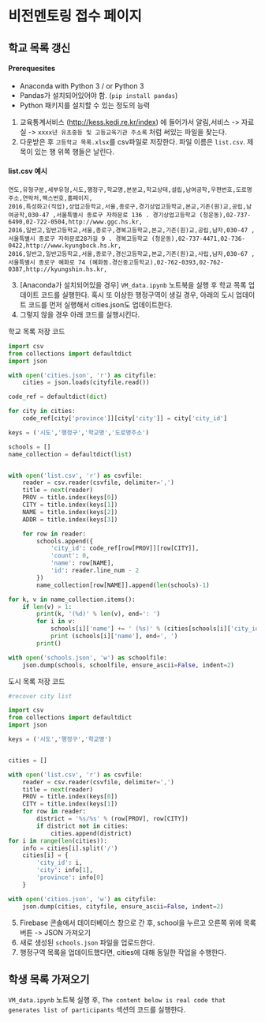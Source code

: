 # 비전멘토링 접수 페이지

## 학교 목록 갱신

#### Prerequesites
* Anaconda with Python 3 / or Python 3
* Pandas가 설치되어있어야 함. (`pip install pandas`)
* Python 패키지를 설치할 수 있는 정도의 능력

1. 교육통계서비스 (http://kess.kedi.re.kr/index) 에 들어가서 알림,서비스 -> 자료실 -> `xxxx년 유초중등 및 고등교육기관 주소록` 처럼 써있는 파일을 찾는다.
2. 다운받은 후 `고등학교 목록.xlsx`를 csv파일로 저장한다. 파일 이름은 `list.csv`. 제목이 있는 행 위쪽 행들은 날린다.

#### list.csv 예시
```
연도,유형구분,세부유형,시도,행정구,학교명,본분교,학교상태,설립,남여공학,우편번호,도로명주소,연락처,팩스번호,홈페이지,
2016,특성화고(직업),상업고등학교,서울,종로구,경기상업고등학교,본교,기존(원)교,공립,남여공학,030-47 ,서울특별시 종로구 자하문로 136 . 경기상업고등학교 (청운동),02-737-6490,02-722-0504,http://www.ggc.hs.kr,
2016,일반고,일반고등학교,서울,종로구,경복고등학교,본교,기존(원)교,공립,남자,030-47 ,서울특별시 종로구 자하문로28가길 9 . 경복고등학교 (청운동),02-737-4471,02-736-0422,http://www.kyungbock.hs.kr,
2016,일반고,일반고등학교,서울,종로구,경신고등학교,본교,기존(원)교,사립,남자,030-67 ,서울특별시 종로구 혜화로 74 (혜화동.경신중고등학교),02-762-0393,02-762-0387,http://kyungshin.hs.kr,
```

3. [Anaconda가 설치되어있을 경우] `VM_data.ipynb` 노트북을 실행 후 학교 목록 업데이트 코드를 실행한다. 혹시 또 이상한 행정구역이 생길 경우, 아래의 도시 업데이트 코드를 먼저 실행해서 cities.json도 업데이트한다.
4. 그렇지 않을 경우 아래 코드를 실행시킨다.

학교 목록 저장 코드
```python
import csv
from collections import defaultdict
import json

with open('cities.json', 'r') as cityfile:
    cities = json.loads(cityfile.read())

code_ref = defaultdict(dict)

for city in cities:
    code_ref[city['province']][city['city']] = city['city_id']

keys = ('시도','행정구','학교명','도로명주소')

schools = []
name_collection = defaultdict(list)


with open('list.csv', 'r') as csvfile:
    reader = csv.reader(csvfile, delimiter=',')
    title = next(reader)
    PROV = title.index(keys[0])
    CITY = title.index(keys[1])
    NAME = title.index(keys[2])
    ADDR = title.index(keys[3])

    for row in reader:
        schools.append({
            'city_id': code_ref[row[PROV]][row[CITY]],
            'count': 0,
            'name': row[NAME],
            'id': reader.line_num - 2
        })
        name_collection[row[NAME]].append(len(schools)-1)

for k, v in name_collection.items():
    if len(v) > 1:
        print(k, '(%d)' % len(v), end=': ')
        for i in v:
            schools[i]['name'] += ' (%s)' % (cities[schools[i]['city_id']]['city'])
            print (schools[i]['name'], end=', ')
        print()

with open('schools.json', 'w') as schoolfile:
    json.dump(schools, schoolfile, ensure_ascii=False, indent=2)
```

도시 목록 저장 코드
```python
#recover city list

import csv
from collections import defaultdict
import json

keys = ('시도','행정구','학교명')


cities = []

with open('list.csv', 'r') as csvfile:
    reader = csv.reader(csvfile, delimiter=',')
    title = next(reader)
    PROV = title.index(keys[0])
    CITY = title.index(keys[1])
    for row in reader:
        district = '%s/%s' % (row[PROV], row[CITY])
        if district not in cities:
            cities.append(district)
for i in range(len(cities)):
    info = cities[i].split('/')
    cities[i] = {
        'city_id': i,
        'city': info[1],
        'province': info[0]
    }

with open('cities.json', 'w') as cityfile:
    json.dump(cities, cityfile, ensure_ascii=False, indent=2)
```

5. Firebase 콘솔에서 데이터베이스 창으로 간 후, school을 누르고 오른쪽 위에 목록 버튼 -> JSON 가져오기
6. 새로 생성된 `schools.json` 파일을 업로드한다.
7. 행정구역 목록을 업데이트했다면, cities에 대해 동일한 작업을 수행한다.

## 학생 목록 가져오기

`VM_data.ipynb` 노트북 실행 후, `The content below is real code that generates list of participants` 섹션의 코드를 실행한다.
